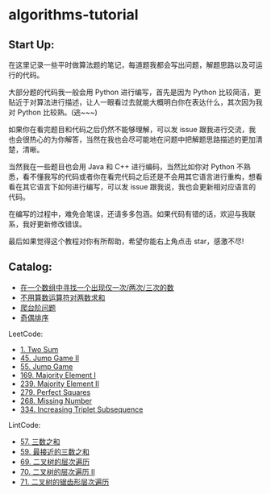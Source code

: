 # algorithms-tutorial

## Start Up:

在这里记录一些平时做算法题的笔记，每道题我都会写出问题，解题思路以及可运行的代码。

大部分题的代码我一般会用 Python 进行编写，首先是因为 Python 比较简洁，更贴近于对算法进行描述，让人一眼看过去就能大概明白你在表达什么，其次因为我对 Python 比较熟。(逃~~~)

如果你在看完题目和代码之后仍然不能够理解，可以发 issue 跟我进行交流，我也会很热心的为你解答，当然在我也会尽可能地在问题中把解题思路描述的更加清楚，清晰。

当然我在一些题目也会用 Java 和 C++ 进行编码，当然比如你对 Python 不熟悉，看不懂我写的代码或者你在看完代码之后还是不会用其它语言进行重构，想看看在其它语言下如何进行编写，可以发 issue 跟我说，我也会更新相对应语言的代码。

在编写的过程中，难免会笔误，还请多多包涵。如果代码有错的话，欢迎与我联系，我好更新修改错误。

最后如果觉得这个教程对你有所帮助，希望你能右上角点击 star，感激不尽! 

## Catalog:

* [在一个数组中寻找一个出现仅一次/两次/三次的数](https://github.com/happylindz/algorithms-tutorial/tree/master/others/findNumberInArray)    
* [不用算数运算符对两数求和](https://github.com/happylindz/algorithms-tutorial/tree/master/others/APlusB)    
* [爬台阶问题](https://github.com/happylindz/algorithms-tutorial/tree/master/others/ClimbStairs)   
* [奇偶排序](https://github.com/happylindz/algorithms-tutorial/tree/master/others/OddEvenSort)   

LeetCode:

* [1. Two Sum](https://github.com/happylindz/algorithms-tutorial/tree/master/leetcode/TwoSum)
* [45. Jump Game II](https://github.com/happylindz/algorithms-tutorial/tree/master/leetcode/JumpGame)
* [55. Jump Game](https://github.com/happylindz/algorithms-tutorial/tree/master/leetcode/JumpGame)
* [169. Majority Element I](https://github.com/happylindz/algorithms-tutorial/tree/master/leetcode/MajorityElement)
* [239. Majority Element II](https://github.com/happylindz/algorithms-tutorial/tree/master/leetcode/MajorityElement)
* [279. Perfect Squares](https://github.com/happylindz/algorithms-tutorial/tree/master/leetcode/PerfectSquares)
* [268. Missing Number](https://github.com/happylindz/algorithms-tutorial/tree/master/leetcode/MissingNumber)
* [334. Increasing Triplet Subsequence](https://github.com/happylindz/algorithms-tutorial/tree/master/leetcode/IncreasingTriplet)

LintCode: 

* [57. 三数之和](https://github.com/happylindz/algorithms-tutorial/tree/master/lintcode/ThreeSum)
* [59. 最接近的三数之和](https://github.com/happylindz/algorithms-tutorial/tree/master/lintcode/ThreeSum)
* [69. 二叉树的层次遍历](https://github.com/happylindz/algorithms-tutorial/tree/master/lintcode/Tree/LevelOrder)
* [70. 二叉树的层次遍历 II](https://github.com/happylindz/algorithms-tutorial/tree/master/lintcode/Tree/LevelOrder)
* [71. 二叉树的锯齿形层次遍历](https://github.com/happylindz/algorithms-tutorial/tree/master/lintcode/Tree/LevelOrder)






